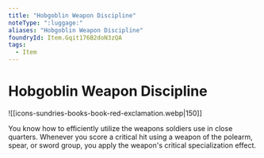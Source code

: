 ```yaml
---
title: "Hobgoblin Weapon Discipline"
noteType: ":luggage:"
aliases: "Hobgoblin Weapon Discipline"
foundryId: Item.Gqit176B2doN3zQA
tags:
  - Item
---
```


# Hobgoblin Weapon Discipline
![[icons-sundries-books-book-red-exclamation.webp|150]]

You know how to efficiently utilize the weapons soldiers use in close quarters. Whenever you score a critical hit using a weapon of the polearm, spear, or sword group, you apply the weapon's critical specialization effect.

